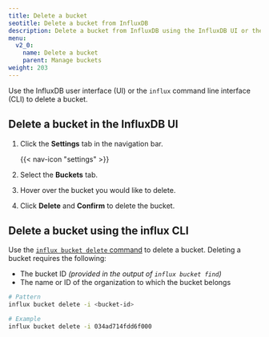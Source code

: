 ```yaml
---
title: Delete a bucket
seotitle: Delete a bucket from InfluxDB
description: Delete a bucket from InfluxDB using the InfluxDB UI or the influx CLI
menu:
  v2_0:
    name: Delete a bucket
    parent: Manage buckets
weight: 203
---
```


Use the InfluxDB user interface (UI) or the `influx` command line interface (CLI)
to delete a bucket.

## Delete a bucket in the InfluxDB UI

1. Click the **Settings** tab in the navigation bar.

    {{< nav-icon "settings" >}}

2. Select the **Buckets** tab.
3. Hover over the bucket you would like to delete.
4. Click **Delete** and **Confirm** to delete the bucket.

## Delete a bucket using the influx CLI

Use the [`influx bucket delete` command](/v2.0/reference/cli/influx/bucket/delete)
to delete a bucket. Deleting a bucket requires the following:

- The bucket ID _(provided in the output of `influx bucket find`)_
- The name or ID of the organization to which the bucket belongs

```sh
# Pattern
influx bucket delete -i <bucket-id>

# Example
influx bucket delete -i 034ad714fdd6f000
```

